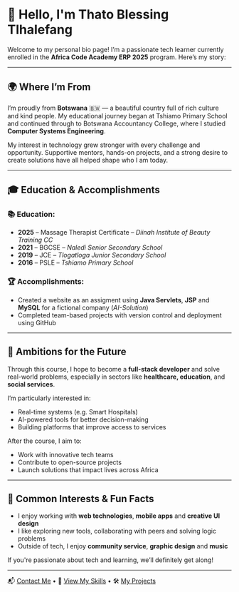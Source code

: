 # 👋 Hello, I'm Thato Blessing Tlhalefang

Welcome to my personal bio page! I’m a passionate tech learner currently enrolled in the **Africa Code Academy ERP 2025** program. Here’s my story:

---

## 🌍 Where I’m From

I’m proudly from **Botswana** 🇧🇼 — a beautiful country full of rich culture and kind people. My educational journey began at Tshiamo Primary School and continued through to Botswana Accountancy College, where I studied **Computer Systems Engineering**.

My interest in technology grew stronger with every challenge and opportunity. Supportive mentors, hands-on projects, and a strong desire to create solutions have all helped shape who I am today.

---

## 🎓 Education & Accomplishments

### 📚 Education:
- **2025** – Massage Therapist Certificate – *Diinah Institute of Beauty Training CC*
- **2021** – BGCSE – *Naledi Senior Secondary School*
- **2019** – JCE – *Tlogatloga Junior Secondary School*
- **2016** – PSLE – *Tshiamo Primary School*

### 🏆 Accomplishments:
- Created a  website as an assigment using **Java Servlets**, **JSP** and **MySQL** for a fictional company (*AI-Solution*)
- Completed team-based projects with version control and deployment using GitHub

---

## 🚀 Ambitions for the Future

Through this course, I hope to become a **full-stack developer** and solve real-world problems, especially in sectors like **healthcare, education**, and **social services**.

I’m particularly interested in:
- Real-time systems (e.g. Smart Hospitals)
- AI-powered tools for better decision-making
- Building platforms that improve access to services

After the course, I aim to:
- Work with innovative tech teams
- Contribute to open-source projects
- Launch solutions that impact lives across Africa

---

## 💬 Common Interests & Fun Facts

- I enjoy working with **web technologies**, **mobile apps** and **creative UI design**
- I like exploring new tools, collaborating with peers and solving logic problems
- Outside of tech, I enjoy **community service**, **graphic design** and **music**

If you're passionate about tech and learning, we’ll definitely get along!

---

📬 [Contact Me](contact.md) • 💼 [View My Skills](skills.md) • 🛠️ [My Projects](projects/)


